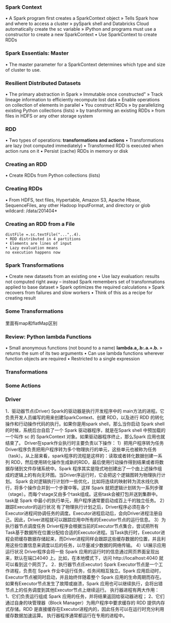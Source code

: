 ### Spark Context
• A Spark program first creates a SparkContext object
    » Tells Spark how and where to access a cluster
    » pySpark shell and Databricks Cloud automatically create the sc variable
    » iPython and programs must use a constructor to create a new SparkContext
• Use SparkContext to create RDDs

### Spark Essentials: Master
• The master parameter for a SparkContext determines which type and size of cluster to use.

### Resilient Distributed Datasets
• The primary abstraction in Spark
    » Immutable once constructed"
    » Track lineage information to efficiently recompute lost data
    » Enable operations on collection of elements in parallel
• You construct RDDs
    » by parallelizing existing Python collections (lists)
    » by transforming an existing RDDs
    » from files in HDFS or any other storage system

### RDD
• Two types of operations: **transformations and actions**
• Transformations are lazy (not computed immediately)
• Transformed RDD is executed when action runs on it
• Persist (cache) RDDs in memory or disk

### Creating an RDD
• Create RDDs from Python collections (lists)

### Creating RDDs
• From HDFS, text files, Hypertable, Amazon S3, Apache Hbase, SequenceFiles, any other Hadoop InputFormat, and directory or glob wildcard: /data/201404*

### Creating an RDD from a File
    distFile =.sc.textFile("...",.4).
    • RDD distributed in 4 partitions
    • Elements are lines of input
    • Lazy evaluation means
    no execution happens now

### Spark Transformations
• Create new datasets from an existing one
• Use lazy evaluation: results not computed right away –
instead Spark remembers set of transformations applied
to base dataset
» Spark optimizes the required calculations
» Spark recovers from failures and slow workers
• Think of this as a recipe for creating result

### Some Transformations
里面有map和flatMap区别

### Review: Python lambda Functions
• Small anonymous functions (not bound to a name)
**lambda.a,.b:.a.+.b.**
» returns the sum of its two arguments
• Can use lambda functions wherever function objects are required
• Restricted to a single expression

### Transformations

### Some Actions

### Driver

1．驱动器节点(Driver)
Spark的驱动器是执行开发程序中的 main方法的进程。它负责开发人员编写的用来创建SparkContext、创建 RDD，以及进行 RDD 的转化操作和行动操作代码的执行。如果你是用spark shell，那么当你启动 Spark shell的时候，系统后台自启了一个 Spark 驱动器程序，就是在Spark shell 中预加载的一个叫作 sc 的 SparkContext 对象。如果驱动器程序终止，那么Spark 应用也就结束了。
Driver在spark作业执行时主要负责以下操作：
1）把用户程序转为任务
Driver程序负责把用户程序转为多个物理执行的单元，这些单元也被称为任务（task）。从上层来看，spark程序的流程是这样的：读取或者转化数据创建一系列 RDD，然后使用转化操作生成新的RDD，最后使用行动操作得到结果或者将数据存储到文件存储系统中。Spark 程序其实是隐式地创建出了一个由上述操作组成的逻辑上的有向无环图。当Driver序运行时，它会把这个逻辑图转为物理执行计划。
Spark 会对逻辑执行计划作一些优化，比如将连续的映射转为流水线化执行，将多个操作合并到一个步骤中等。这样 Spark 就把逻辑计划转为一系列步骤（stage）。而每个stage又由多个task组成。这些task会被打包并送到集群中。task是 Spark 中最小的执行单元，用户程序通常要启动成百上千的独立任务。
2）跟踪Executor的运行状况
有了物理执行计划之后，Driver程序必须在各个Executor进程间协调任务的调度。Executor进程启动后，会向Driver进程注册自己。因此，Driver进程就可以跟踪应用中所有的Executor节点的运行信息。
3）为执行器节点调度任务
Driver程序会根据当前的Executor节点集合，尝试把所有Task基于数据所在位置分配给合适的Executor进程。当Task执行时，Executor进程会把缓存数据存储起来，而Driver进程同样会跟踪这些缓存数据的位置，并且利用这些位置信息来调度以后的任务，以尽量减少数据的网络传输。
4）UI展示应用运行状况
Driver程序会将一些 Spark 应用的运行时的信息通过网页界面呈现出来，默认在端口4040 上。比如，在本地模式下，访问 http://localhost:4040 就可以看到这个网页了。
2．执行器节点(Executor)
Spark Executor节点是一个工作进程，负责在 Spark 作业中运行任务，任务间相互独立。Spark 应用启动时，Executor节点被同时启动，并且始终伴随着整个 Spark 应用的生命周期而存在。如果有Executor节点发生了故障或崩溃，Spark 应用也可以继续执行，会将出错节点上的任务调度到其他Executor节点上继续运行。
执行器进程有两大作用：
1、它们负责运行组成 Spark 应用的任务，并将结果返回给驱动器进程；
2、它们通过自身的块管理器（Block Manager）为用户程序中要求缓存的 RDD 提供内存式存储。RDD 是直接缓存在Executor进程内的，因此任务可以在运行时充分利用缓存数据加速运算。
执行器程序通常都运行在专用的进程中。